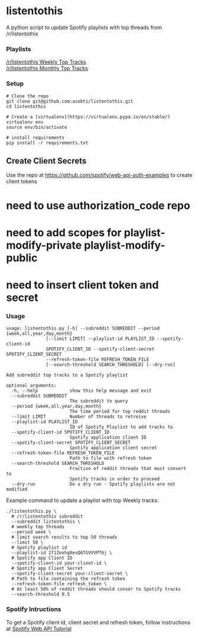 # listentothis

A python script to update Spotify playlists with top threads from /r/listentothis

### Playlists

[/r/listentothis Weekly Top Tracks](https://open.spotify.com/user/1244096057/playlist/6hUq8JLq7sysh2vVrK4SjP)  
[/r/listentothis Monthly Top Tracks](https://open.spotify.com/user/1244096057/playlist/2f1Ioxhg8evQ6TGVVVPT6j)

### Setup

```
# Clone the repo
git clone git@github.com:asobti/listentothis.git
cd listentothis

# Create a [virtualenv](https://virtualenv.pypa.io/en/stable/)
virtualenv env
source env/bin/activate

# install requirements
pip install -r requirements.txt
```

## Create Client Secrets

Use the repo at https://github.com/spotify/web-api-auth-examples to create client tokens

# need to use authorization_code repo
# need to add scopes for playlist-modify-private playlist-modify-public
# need to insert client token and secret 

### Usage

```
usage: listentothis.py [-h] --subreddit SUBREDDIT --period {week,all,year,day,month}
               [--limit LIMIT] --playlist-id PLAYLIST_ID --spotify-client-id
               SPOTIFY_CLIENT_ID --spotify-client-secret SPOTIFY_CLIENT_SECRET
               --refresh-token-file REFRESH_TOKEN_FILE
               [--search-threshold SEARCH_THRESHOLD] [--dry-run]

Add subreddit top tracks to a Spotify playlist

optional arguments:
  -h, --help            show this help message and exit
  --subreddit SUBREDDIT
                        The subreddit to query
  --period {week,all,year,day,month}
                        The time period for top reddit threads
  --limit LIMIT         Number of threads to retreive
  --playlist-id PLAYLIST_ID
                        ID of Spotify Playlist to add tracks to
  --spotify-client-id SPOTIFY_CLIENT_ID
                        Spotify application client ID
  --spotify-client-secret SPOTIFY_CLIENT_SECRET
                        Spotify application client secret
  --refresh-token-file REFRESH_TOKEN_FILE
                        Path to file with refresh token
  --search-threshold SEARCH_THRESHOLD
                        Fraction of reddit threads that must convert to
                        Spotify tracks in order to proceed
  --dry-run             Do a dry run - Spotify playlists are not modified
  ```
  
  Example command to update a playlist with top Weekly tracks:
  
  ```
  ./listentothis.py \
    # /r/listentothis subreddit
    --subreddit listentothis \
    # weekly top threads
    --period week \
    # limit search results to top 50 threads
    --limit 50 \
    # Spotify playlist id
    --playlist-id 2f1Ioxhg8evQ6TGVVVPT6j \
    # Spotify app Client ID
    --spotify-client-id your-client-id \
    # Spotify app Client Secret
    --spotify-client-secret your-client-secret \
    # Path to file containing the refresh token
    --refresh-token-file refresh_token \
    # At least 50% of reddit threads should conver to Spotify tracks
    --search-threshold 0.5
 ```

### Spotify Intructions

To get a Spotify client id, client secret and refresh token, follow instructions at [Spotify Web API Tutorial](https://developer.spotify.com/web-api/tutorial/)
